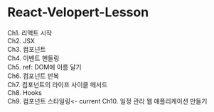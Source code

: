 # React-Velopert-Lesson

Ch1. 리액트 시작\
Ch2. JSX\
Ch3. 컴포넌트\
Ch4. 이벤트 핸들링\
Ch5. ref: DOM에 이름 달기\
Ch6. 컴포넌트 반복\
Ch7. 컴포넌트의 라이프 사이클 메서드\
Ch8. Hooks\
Ch9. 컴포넌트 스타일링<- current
Ch10. 일정 관리 웹 애플리케이션 만들기
